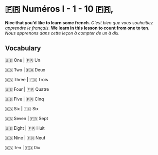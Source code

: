 # 🇫🇷 Numéros I - 1 - 10 🇫🇷,

__Nice that you'd like to learn some french.__
_C'est bien que vous souhaitiez apprendre le français._
__We learn in this lesson to count from one to ten.__
_Nous apprenons dans cette leçon à compter de un à dix._

## Vocabulary

🇺🇸 One |  🇫🇷 Un  

🇺🇸 Two | 🇫🇷 Deux  

🇺🇸 Three | 🇫🇷 Trois  

🇺🇸 Four | 🇫🇷 Quatre  

🇺🇸 Five | 🇫🇷 Cinq  

🇺🇸 Six | 🇫🇷 Six  

🇺🇸 Seven | 🇫🇷 Sept  

🇺🇸 Eight | 🇫🇷 Huit  

🇺🇸 Nine | 🇫🇷 Neuf  

🇺🇸 Ten | 🇫🇷 Dix  
